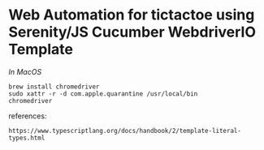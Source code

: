 # Web Automation for tictactoe using Serenity/JS Cucumber WebdriverIO Template

_In MacOS_

```
brew install chromedriver
sudo xattr -r -d com.apple.quarantine /usr/local/bin
chromedriver
```


references:
```
https://www.typescriptlang.org/docs/handbook/2/template-literal-types.html
```
